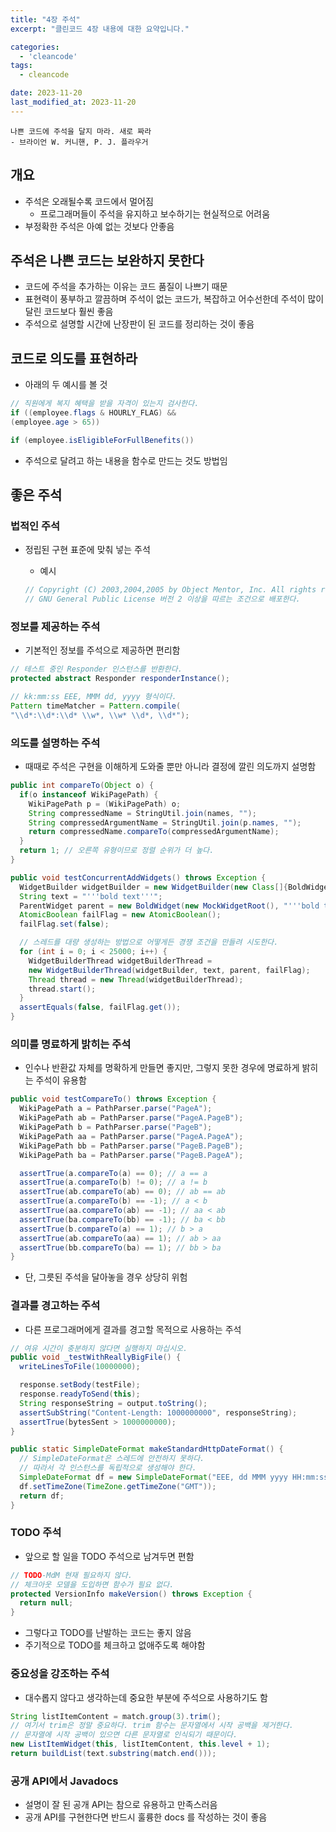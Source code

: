```yaml
---
title: "4장 주석"
excerpt: "클린코드 4장 내용에 대한 요약입니다."

categories:
  - 'cleancode'
tags:
  - cleancode

date: 2023-11-20
last_modified_at: 2023-11-20
---
```


```
나쁜 코드에 주석을 달지 마라. 새로 짜라 
- 브라이언 W. 커니핸, P. J. 플라우거
```

## 개요

- 주석은 오래될수록 코드에서 멀어짐
    - 프로그래머들이 주석을 유지하고 보수하기는 현실적으로 어려움
- 부정확한 주석은 아예 없는 것보다 안좋음

## 주석은 나쁜 코드는 보완하지 못한다

- 코드에 주석을 추가하는 이유는 코드 품질이 나쁘기 때문
- 표현력이 풍부하고 깔끔하며 주석이 없는 코드가, 복잡하고 어수선한데 주석이 많이 달린 코드보다 훨씬 좋음
- 주석으로 설명할 시간에 난장판이 된 코드를 정리하는 것이 좋음

## 코드로 의도를 표현하라

- 아래의 두 예시를 볼 것

```java
// 직원에게 복지 혜택을 받을 자격이 있는지 검사한다.
if ((employee.flags & HOURLY_FLAG) &&
(employee.age > 65))
```

```java
if (employee.isEligibleForFullBenefits())
```

- 주석으로 달려고 하는 내용을 함수로 만드는 것도 방법임

## 좋은 주석

### 법적인 주석

- 정립된 구현 표준에 맞춰 넣는 주석
    - 예시
    
    ```java
    // Copyright (C) 2003,2004,2005 by Object Mentor, Inc. All rights reserved.
    // GNU General Public License 버전 2 이상을 따르는 조건으로 배포한다.
    ```
    

### 정보를 제공하는 주석

- 기본적인 정보를 주석으로 제공하면 편리함

```java
// 테스트 중인 Responder 인스턴스를 반환한다.
protected abstract Responder responderInstance();
```

```java
// kk:mm:ss EEE, MMM dd, yyyy 형식이다.
Pattern timeMatcher = Pattern.compile(
"\\d*:\\d*:\\d* \\w*, \\w* \\d*, \\d*");
```

### 의도를 설명하는 주석

- 때때로 주석은 구현을 이해하게 도와줄 뿐만 아니라 결정에 깔린 의도까지 설명함

```java
public int compareTo(Object o) {
  if(o instanceof WikiPagePath) {
    WikiPagePath p = (WikiPagePath) o;
    String compressedName = StringUtil.join(names, "");
    String compressedArgumentName = StringUtil.join(p.names, "");
    return compressedName.compareTo(compressedArgumentName);
  }
  return 1; // 오른쪽 유형이므로 정렬 순위가 더 높다.
}
```

```java
public void testConcurrentAddWidgets() throws Exception {
  WidgetBuilder widgetBuilder = new WidgetBuilder(new Class[]{BoldWidget.class});
  String text = "'''bold text'''";
  ParentWidget parent = new BoldWidget(new MockWidgetRoot(), "'''bold text'''");
  AtomicBoolean failFlag = new AtomicBoolean();
  failFlag.set(false);

  // 스레드를 대량 생성하는 방법으로 어떻게든 경쟁 조건을 만들려 시도한다.
  for (int i = 0; i < 25000; i++) {
    WidgetBuilderThread widgetBuilderThread =
    new WidgetBuilderThread(widgetBuilder, text, parent, failFlag);
    Thread thread = new Thread(widgetBuilderThread);
    thread.start();
  }
  assertEquals(false, failFlag.get());
}
```

### 의미를 명료하게 밝히는 주석

- 인수나 반환값 자체를 명확하게 만들면 좋지만, 그렇지 못한 경우에 명료하게 밝히는 주석이 유용함

```java
public void testCompareTo() throws Exception {
  WikiPagePath a = PathParser.parse("PageA");
  WikiPagePath ab = PathParser.parse("PageA.PageB");
  WikiPagePath b = PathParser.parse("PageB");
  WikiPagePath aa = PathParser.parse("PageA.PageA");
  WikiPagePath bb = PathParser.parse("PageB.PageB");
  WikiPagePath ba = PathParser.parse("PageB.PageA");

  assertTrue(a.compareTo(a) == 0); // a == a
  assertTrue(a.compareTo(b) != 0); // a != b
  assertTrue(ab.compareTo(ab) == 0); // ab == ab
  assertTrue(a.compareTo(b) == -1); // a < b
  assertTrue(aa.compareTo(ab) == -1); // aa < ab
  assertTrue(ba.compareTo(bb) == -1); // ba < bb
  assertTrue(b.compareTo(a) == 1); // b > a
  assertTrue(ab.compareTo(aa) == 1); // ab > aa
  assertTrue(bb.compareTo(ba) == 1); // bb > ba
}
```

- 단, 그릇된 주석을 달아놓을 경우 상당히 위험
  
### 결과를 경고하는 주석

- 다른 프로그래머에게 결과를 경고할 목적으로 사용하는 주석

```java
// 여유 시간이 충분하지 않다면 실행하지 마십시오.
public void _testWithReallyBigFile() {
  writeLinesToFile(10000000);

  response.setBody(testFile);
  response.readyToSend(this);
  String responseString = output.toString();
  assertSubString("Content-Length: 1000000000", responseString);
  assertTrue(bytesSent > 1000000000);
}
```

```java
public static SimpleDateFormat makeStandardHttpDateFormat() {
  // SimpleDateFormat은 스레드에 안전하지 못하다.
  // 따라서 각 인스턴스를 독립적으로 생성해야 한다.
  SimpleDateFormat df = new SimpleDateFormat("EEE, dd MMM yyyy HH:mm:ss z");
  df.setTimeZone(TimeZone.getTimeZone("GMT"));
  return df;
}
```

### TODO 주석

- 앞으로 할 일을 TODO 주석으로 남겨두면 편함

```java
// TODO-MdM 현재 필요하지 않다.
// 체크아웃 모델을 도입하면 함수가 필요 없다.
protected VersionInfo makeVersion() throws Exception {
  return null;
}
```

- 그렇다고 TODO를 난발하는 코드는 좋지 않음
- 주기적으로 TODO를 체크하고 없애주도록 해야함

### 중요성을 강조하는 주석

- 대수롭지 않다고 생각하는데 중요한 부분에 주석으로 사용하기도 함

```java
String listItemContent = match.group(3).trim();
// 여기서 trim은 정말 중요하다. trim 함수는 문자열에서 시작 공백을 제거한다.
// 문자열에 시작 공백이 있으면 다른 문자열로 인식되기 때문이다.
new ListItemWidget(this, listItemContent, this.level + 1);
return buildList(text.substring(match.end()));
```

### 공개 API에서 Javadocs

- 설명이 잘 된 공개 API는 참으로 유용하고 만족스러음
- 공개 API를 구현한다면 반드시 훌륭한 docs 를 작성하는 것이 좋음
